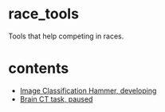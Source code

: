 # race_tools
Tools that help competing in races.

# contents
- [Image Classification Hammer, developing ](ich.py)
- [Brain CT task, paused](fc27.py)


